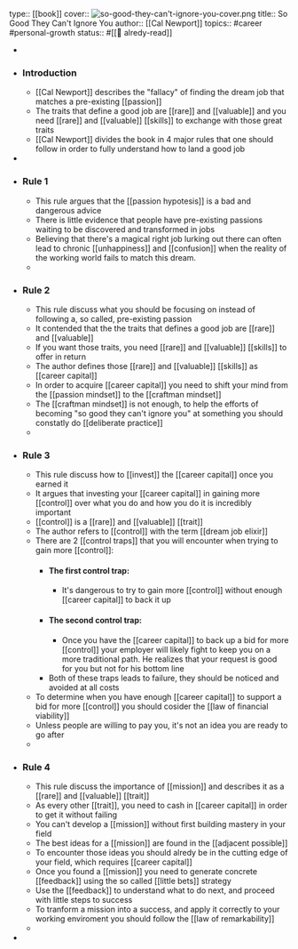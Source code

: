type:: [[book]]
cover:: ![so-good-they-can't-ignore-you-cover.png](../assets/so-good-they-can't-ignore-you-cover_1681991394849_0.png) 
title:: So Good They Can't Ignore You
author:: [[Cal Newport]]
topics:: #career #personal-growth
status:: #[[📰 alredy-read]]

-
- ### Introduction
	- [[Cal Newport]] describes the "fallacy" of finding the dream job that matches a pre-existing [[passion]]
	- The traits that define a good job are [[rare]] and [[valuable]] and you need [[rare]] and [[valuable]] [[skills]] to exchange with those great traits
	- [[Cal Newport]] divides the book in 4 major rules that one should follow in order to fully understand how to land a good job
-
- ### Rule 1
	- This rule argues that the [[passion hypotesis]] is a bad and dangerous advice
	- There is little evidence that people have pre-existing passions waiting to be discovered and transformed in jobs
	- Believing that there's a magical right job lurking out there can often lead to chronic [[unhappiness]] and [[confusion]] when the reality of the working world fails to match this dream.
	-
- ### Rule 2
	- This rule discuss what you should be focusing on instead of following a, so called, pre-existing passion
	- It contended that the the traits that defines a good job are [[rare]] and [[valuable]]
	- If you want those traits, you need [[rare]] and [[valuable]] [[skills]] to offer in return
	- The author defines those [[rare]] and [[valuable]] [[skills]] as [[career capital]]
	- In order to acquire [[career capital]] you need to shift your mind from the [[passion mindset]] to the [[craftman mindset]]
	- The [[craftman mindset]] is not enough, to help the efforts of becoming "so good they can't ignore you" at something you should constatly do [[deliberate practice]]
	-
- ### Rule 3
	- This rule discuss how to [[invest]] the [[career capital]] once you earned it
	- It argues that investing your [[career capital]] in gaining more [[control]] over what you do and how you do it is incredibly important
	- [[control]] is a [[rare]] and [[valuable]] [[trait]]
	- The author refers to [[control]] with the term [[dream job elixir]]
	- There are 2 [[control traps]] that you will encounter when trying to gain more [[control]]:
		- #### The first control trap:
			- It's dangerous to try to gain more [[control]] without enough [[career capital]] to back it up
		- #### The second control trap:
			- Once you have the [[career capital]] to back up a bid for more [[control]] your employer will likely fight to keep you on a more traditional path. He realizes that your request is good for you but not for his bottom line
		- Both of these traps leads to failure, they should be noticed and avoided at all costs
	- To determine when you have enough [[career capital]] to support a bid for more [[control]] you should cosider the [[law of financial viability]]
	- Unless people are willing to pay you, it's not an idea you are ready to go after
	-
- ### Rule 4
	- This rule discuss the importance of [[mission]] and describes it as a [[rare]] and [[valuable]] [[trait]]
	- As every other [[trait]], you need to cash in [[career capital]] in order to get it without failing
	- You can't develop a [[mission]] without first building mastery in your field
	- The best ideas for a [[mission]] are found in the [[adjacent possible]]
	- To encounter those ideas you should alredy be in the cutting edge of your field, which requires [[career capital]]
	- Once you found a [[mission]] you need to generate concrete [[feedback]] using the so called [[little bets]] strategy
	- Use the [[feedback]] to understand what to do next, and proceed with little steps to success
	- To tranform a mission into a success, and apply it correctly to your working enviroment you should follow the [[law of remarkability]]
	-
-